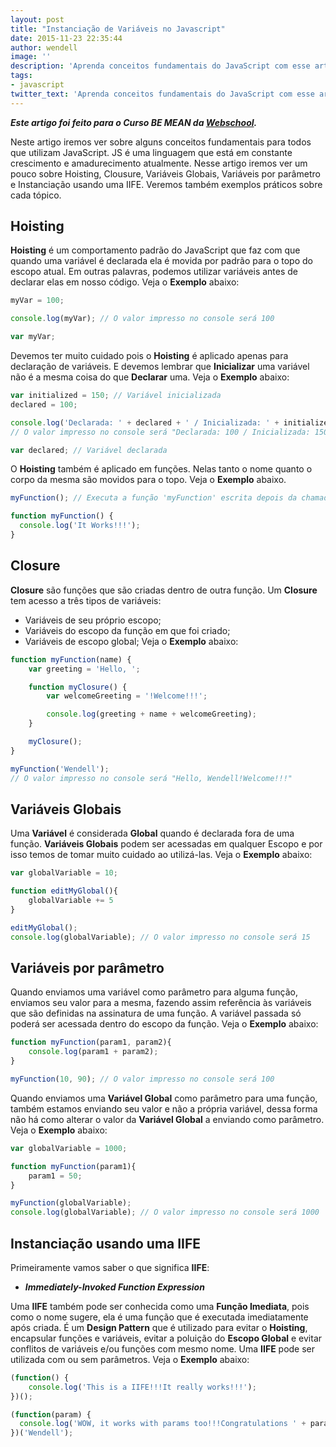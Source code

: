 ```yaml
---
layout: post
title: "Instanciação de Variáveis no Javascript"
date: 2015-11-23 22:35:44
author: wendell
image: ''
description: 'Aprenda conceitos fundamentais do JavaScript com esse artigo'
tags:
- javascript
twitter_text: 'Aprenda conceitos fundamentais do JavaScript com esse artigo'
---
```


***Este artigo foi feito para o Curso BE MEAN da [Webschool](http://webschool.io).***

Neste artigo iremos ver sobre alguns conceitos fundamentais para todos que utilizam JavaScript.
JS é uma linguagem que está em constante crescimento e amadurecimento atualmente.
Nesse artigo iremos ver um pouco sobre Hoisting, Clousure, Variáveis Globais, Variáveis
por parâmetro e Instanciação usando uma IIFE. Veremos também exemplos práticos sobre
cada tópico.

## Hoisting

**Hoisting** é um comportamento padrão do JavaScript que faz com que quando uma variável é
declarada ela é movida por padrão para o topo do escopo atual. Em outras palavras,
podemos utilizar variáveis antes de declarar elas em nosso código. Veja o **Exemplo** abaixo:

```javascript
myVar = 100;

console.log(myVar); // O valor impresso no console será 100

var myVar;
```

Devemos ter muito cuidado pois o **Hoisting** é aplicado apenas para declaração de variáveis.
E devemos lembrar que **Inicializar** uma variável não é a mesma coisa do que **Declarar** uma.
Veja o **Exemplo** abaixo:

```javascript
var initialized = 150; // Variável inicializada
declared = 100;

console.log('Declarada: ' + declared + ' / Inicializada: ' + initialized);
// O valor impresso no console será "Declarada: 100 / Inicializada: 150"

var declared; // Variável declarada
```

O **Hoisting** também é aplicado em funções. Nelas tanto o nome quanto o corpo da mesma
são movidos para o topo. Veja o **Exemplo** abaixo.

```javascript
myFunction(); // Executa a função 'myFunction' escrita depois da chamada da função

function myFunction() {
  console.log('It Works!!!');
}
```

## Closure

**Closure** são funções que são criadas dentro de outra função. Um **Closure** tem acesso
a três tipos de variáveis:
- Variáveis de seu próprio escopo;
- Variáveis do escopo da função em que foi criado;
- Variáveis de escopo global;
Veja o **Exemplo** abaixo:

```javascript
function myFunction(name) {
    var greeting = 'Hello, ';

    function myClosure() {
        var welcomeGreeting = '!Welcome!!!';

        console.log(greeting + name + welcomeGreeting);
    }

    myClosure();
}

myFunction('Wendell');
// O valor impresso no console será "Hello, Wendell!Welcome!!!"
```

## Variáveis Globais

Uma **Variável** é considerada **Global** quando é declarada fora de uma função.
**Variáveis Globais** podem ser acessadas em qualquer Escopo e por isso temos de tomar
muito cuidado ao utilizá-las. Veja o **Exemplo** abaixo:

```javascript
var globalVariable = 10;

function editMyGlobal(){
    globalVariable += 5
}

editMyGlobal();
console.log(globalVariable); // O valor impresso no console será 15
```

## Variáveis por parâmetro

Quando enviamos uma variável como parâmetro para alguma função, enviamos seu valor
para a mesma, fazendo assim referência às variáveis que são definidas na assinatura
de uma função. A variável passada só poderá ser acessada dentro do escopo da função.
Veja o **Exemplo** abaixo:

```javascript
function myFunction(param1, param2){
    console.log(param1 + param2);
}

myFunction(10, 90); // O valor impresso no console será 100
```

Quando enviamos uma **Variável Global** como parâmetro para uma função, também estamos
enviando seu valor e não a própria variável, dessa forma não há como alterar o valor
da **Variável Global** a enviando como parâmetro. Veja o **Exemplo** abaixo:

```javascript
var globalVariable = 1000;

function myFunction(param1){
    param1 = 50;
}

myFunction(globalVariable);
console.log(globalVariable); // O valor impresso no console será 1000
```

## Instanciação usando uma IIFE

Primeiramente vamos saber o que significa **IIFE**:

- ***Immediately-Invoked Function Expression***

Uma **IIFE** também pode ser conhecida como uma **Função Imediata**, pois como o nome
sugere, ela é uma função que é executada imediatamente após criada. É um **Design Pattern**
que é utilizado para evitar o **Hoisting**, encapsular funções e variáveis, evitar a
poluição do **Escopo Global** e evitar conflitos de variáveis e/ou funções com mesmo
nome. Uma **IIFE** pode ser utilizada com ou sem parâmetros. Veja o **Exemplo** abaixo:

```javascript
(function() {
    console.log('This is a IIFE!!!It really works!!!');
})();

(function(param) {
  console.log('WOW, it works with params too!!!Congratulations ' + param);
})('Wendell');
```
